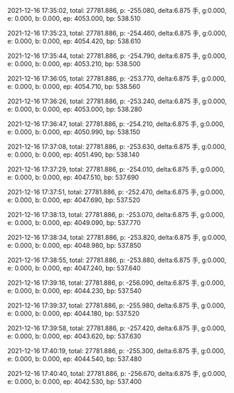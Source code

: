 2021-12-16 17:35:02, total: 27781.886, p: -255.080, delta:6.875 手, g:0.000, e: 0.000, b: 0.000, ep: 4053.000, bp: 538.510

2021-12-16 17:35:23, total: 27781.886, p: -254.460, delta:6.875 手, g:0.000, e: 0.000, b: 0.000, ep: 4054.420, bp: 538.610

2021-12-16 17:35:44, total: 27781.886, p: -254.790, delta:6.875 手, g:0.000, e: 0.000, b: 0.000, ep: 4053.210, bp: 538.500

2021-12-16 17:36:05, total: 27781.886, p: -253.770, delta:6.875 手, g:0.000, e: 0.000, b: 0.000, ep: 4054.710, bp: 538.560

2021-12-16 17:36:26, total: 27781.886, p: -253.240, delta:6.875 手, g:0.000, e: 0.000, b: 0.000, ep: 4053.000, bp: 538.280

2021-12-16 17:36:47, total: 27781.886, p: -254.210, delta:6.875 手, g:0.000, e: 0.000, b: 0.000, ep: 4050.990, bp: 538.150

2021-12-16 17:37:08, total: 27781.886, p: -253.630, delta:6.875 手, g:0.000, e: 0.000, b: 0.000, ep: 4051.490, bp: 538.140

2021-12-16 17:37:29, total: 27781.886, p: -254.010, delta:6.875 手, g:0.000, e: 0.000, b: 0.000, ep: 4047.510, bp: 537.690

2021-12-16 17:37:51, total: 27781.886, p: -252.470, delta:6.875 手, g:0.000, e: 0.000, b: 0.000, ep: 4047.690, bp: 537.520

2021-12-16 17:38:13, total: 27781.886, p: -253.070, delta:6.875 手, g:0.000, e: 0.000, b: 0.000, ep: 4049.090, bp: 537.770

2021-12-16 17:38:34, total: 27781.886, p: -253.820, delta:6.875 手, g:0.000, e: 0.000, b: 0.000, ep: 4048.980, bp: 537.850

2021-12-16 17:38:55, total: 27781.886, p: -253.880, delta:6.875 手, g:0.000, e: 0.000, b: 0.000, ep: 4047.240, bp: 537.640

2021-12-16 17:39:16, total: 27781.886, p: -256.090, delta:6.875 手, g:0.000, e: 0.000, b: 0.000, ep: 4044.230, bp: 537.540

2021-12-16 17:39:37, total: 27781.886, p: -255.980, delta:6.875 手, g:0.000, e: 0.000, b: 0.000, ep: 4044.180, bp: 537.520

2021-12-16 17:39:58, total: 27781.886, p: -257.420, delta:6.875 手, g:0.000, e: 0.000, b: 0.000, ep: 4043.620, bp: 537.630

2021-12-16 17:40:19, total: 27781.886, p: -255.300, delta:6.875 手, g:0.000, e: 0.000, b: 0.000, ep: 4044.540, bp: 537.480

2021-12-16 17:40:40, total: 27781.886, p: -256.670, delta:6.875 手, g:0.000, e: 0.000, b: 0.000, ep: 4042.530, bp: 537.400